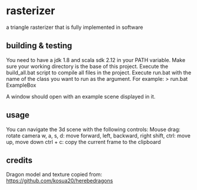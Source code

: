 # rasterizer
a triangle rasterizer that is fully implemented in software

## building & testing

You need to have a jdk 1.8 and scala sdk 2.12 in your PATH variable.
Make sure your working directory is the base of this project.
Execute the build_all.bat script to compile all files in the project.
Execute run.bat with the name of the class you want to run as the argument.
For example: > run.bat ExampleBox

A window should open with an example scene displayed in it.

## usage

You can navigate the 3d scene with the following controls:
Mouse drag: rotate camera
w, a, s, d: move forward, left, backward, right
shift, ctrl: move up, move down
ctrl + c: copy the current frame to the clipboard

## credits

Dragon model and texture copied from: https://github.com/kosua20/herebedragons